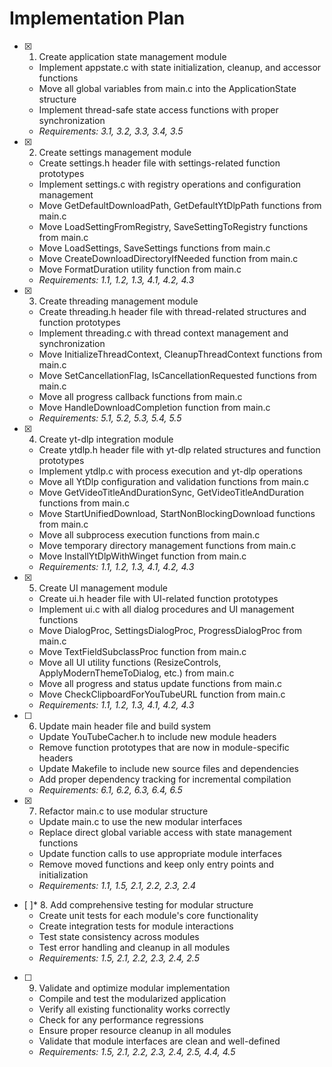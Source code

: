 # Implementation Plan

- [x] 1. Create application state management module

  - Implement appstate.c with state initialization, cleanup, and accessor functions
  - Move all global variables from main.c into the ApplicationState structure
  - Implement thread-safe state access functions with proper synchronization
  - _Requirements: 3.1, 3.2, 3.3, 3.4, 3.5_

- [x] 2. Create settings management module

  - Create settings.h header file with settings-related function prototypes
  - Implement settings.c with registry operations and configuration management
  - Move GetDefaultDownloadPath, GetDefaultYtDlpPath functions from main.c
  - Move LoadSettingFromRegistry, SaveSettingToRegistry functions from main.c
  - Move LoadSettings, SaveSettings functions from main.c
  - Move CreateDownloadDirectoryIfNeeded function from main.c
  - Move FormatDuration utility function from main.c
  - _Requirements: 1.1, 1.2, 1.3, 4.1, 4.2, 4.3_

- [x] 3. Create threading management module

  - Create threading.h header file with thread-related structures and function prototypes
  - Implement threading.c with thread context management and synchronization
  - Move InitializeThreadContext, CleanupThreadContext functions from main.c
  - Move SetCancellationFlag, IsCancellationRequested functions from main.c
  - Move all progress callback functions from main.c
  - Move HandleDownloadCompletion function from main.c
  - _Requirements: 5.1, 5.2, 5.3, 5.4, 5.5_

- [x] 4. Create yt-dlp integration module

  - Create ytdlp.h header file with yt-dlp related structures and function prototypes
  - Implement ytdlp.c with process execution and yt-dlp operations
  - Move all YtDlp configuration and validation functions from main.c
  - Move GetVideoTitleAndDurationSync, GetVideoTitleAndDuration functions from main.c
  - Move StartUnifiedDownload, StartNonBlockingDownload functions from main.c
  - Move all subprocess execution functions from main.c
  - Move temporary directory management functions from main.c
  - Move InstallYtDlpWithWinget function from main.c
  - _Requirements: 1.1, 1.2, 1.3, 4.1, 4.2, 4.3_

- [x] 5. Create UI management module

  - Create ui.h header file with UI-related function prototypes
  - Implement ui.c with all dialog procedures and UI management functions
  - Move DialogProc, SettingsDialogProc, ProgressDialogProc from main.c
  - Move TextFieldSubclassProc function from main.c
  - Move all UI utility functions (ResizeControls, ApplyModernThemeToDialog, etc.) from main.c
  - Move all progress and status update functions from main.c
  - Move CheckClipboardForYouTubeURL function from main.c
  - _Requirements: 1.1, 1.2, 1.3, 4.1, 4.2, 4.3_

- [ ] 6. Update main header file and build system





  - Update YouTubeCacher.h to include new module headers
  - Remove function prototypes that are now in module-specific headers
  - Update Makefile to include new source files and dependencies
  - Add proper dependency tracking for incremental compilation
  - _Requirements: 6.1, 6.2, 6.3, 6.4, 6.5_

- [x] 7. Refactor main.c to use modular structure
  - Update main.c to use the new modular interfaces
  - Replace direct global variable access with state management functions
  - Update function calls to use appropriate module interfaces
  - Remove moved functions and keep only entry points and initialization
  - _Requirements: 1.1, 1.5, 2.1, 2.2, 2.3, 2.4_

- [ ]* 8. Add comprehensive testing for modular structure
  - Create unit tests for each module's core functionality
  - Create integration tests for module interactions
  - Test state consistency across modules
  - Test error handling and cleanup in all modules
  - _Requirements: 1.5, 2.1, 2.2, 2.3, 2.4, 2.5_

- [ ] 9. Validate and optimize modular implementation
  - Compile and test the modularized application
  - Verify all existing functionality works correctly
  - Check for any performance regressions
  - Ensure proper resource cleanup in all modules
  - Validate that module interfaces are clean and well-defined
  - _Requirements: 1.5, 2.1, 2.2, 2.3, 2.4, 2.5, 4.4, 4.5_
